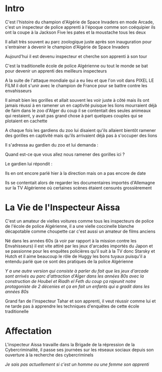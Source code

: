 # Intro

C'est l'histoire du champion d'Algérie de Space Invaders en mode Arcade, c'est un inspecteur de police apprenti à l'époque comme son coéquipier ils ont la coupe à la Jackson Five les pates et la moustache tous les deux

Il allait très souvent au parc zoologique juste après son inauguration pour s'entrainer à devenir le champion d'Algérie de Space Invaders

Aujourd'hui il est devenu inspecteur et cherche son apprenti à son tour

C'est la traditionelle école de police Algérienne ou tout le monde se bat pour devenir un apprenti des meilleurs inspecteurs

A la suite de l'attaque mondiale qui a eu lieu et que l'on voit dans PIXEL LE FILM il doit s'unir avec le champion de France pour se battre contre les envahisseurs

Il aimait bien les gorilles et allait souvent les voir juste à côté mais ils ont jamais réussi à en ramener un en captivité puisque les lions mourraient déjà de faim dans le zoo d'Alger du coup il se contentait des seules animeaux qui restaient, y avait pas grand chose à part quelques couples qui se plotaient en cachette

A chaque fois les gardiens du zoo lui disaient qu'ils allaient bientôt ramener des gorilles en captivité mais qu'ils arrivaient déjà pas à s'occuper des lions

Il s'adressa au gardien du zoo et lui demanda :

Quand est-ce que vous allez nous ramener des gorilles ici ?

Le gardien lui répondit :

Ils en ont encore parlé hier à la direction mais on a pas encore de date

Ils se contentait alors de regarder les documentaires importés d'Allemagne sur la TV Algérienne où certaines scènes étaient censurés grossièrement

# La Vie de l'Inspecteur Aissa

C'est un amateur de vielles voitures comme tous les inspecteurs de police de l'école de police Algérienne, il a une vielle coccinelle blanche décapotable comme choupette car c'est aussi un amateur de films anciens

Né dans les années 60s (à voir par rapport à la mission contre les Envahisseurs) il est vite attiré par les jeux d'arcades importés du Japon et se passionne pour les enquêtes policières qu'il suit à la TV donc Starsky et Hutch et il aime beaucoup le rôle de Huggy les bons tuyaux puisqu'il a entendu parlé que ce sont des pratiques de la police Algérienne

*Y a une autre version qui consiste à parler du fait que les jeux d'arcade sont arrivés au parc d'attraction d'Alger dans les années 80s avec la construction de Houbel et Riadh el Feth du coup ça rajeunit notre protagoniste de 2 décenies et ça en fait un enfants qui a gradit dans les années 80s*

Grand fan de l'inspecteur Tahar et son apprenti, il veut réussir comme lui et ne tarde pas à apprendre les techniques d'enquêtes de cette école traditionelle

# Affectation

L'inspecteur Aissa travaille dans la Brigade de la répression de la Cybercriminalité, il passe ses journées sur les réseaux sociaux depuis son ouverture à la recherche des cybercriminels

*Je sais pas actuellement si c'est un homme ou une femme son apprenti*
